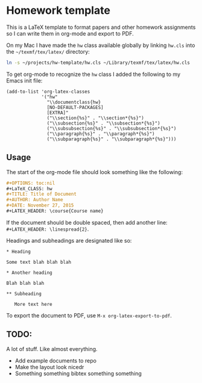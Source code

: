 # Homework template

This is a LaTeX template to format papers and other homework assignments so I can write them in org-mode and export to PDF.

On my Mac I have made the `hw` class available globally by linking `hw.cls` into the `~/texmf/tex/latex/` directory:

```bash
ln -s ~/projects/hw-template/hw.cls ~/Library/texmf/tex/latex/hw.cls
```

To get org-mode to recognize the `hw` class I added the following to my Emacs init file:


```elisp
(add-to-list 'org-latex-classes
             '("hw"
               "\\documentclass{hw}
               [NO-DEFAULT-PACKAGES]
               [EXTRA]"
               ("\\section{%s}" . "\\section*{%s}")
               ("\\subsection{%s}" . "\\subsection*{%s}")
               ("\\subsubsection{%s}" . "\\subsubsection*{%s}")
               ("\\paragraph{%s}" . "\\paragraph*{%s}")
               ("\\subparagraph{%s}" . "\\subparagraph*{%s}")))
```

## Usage

The start of the org-mode file should look something like the following:

```org
#+OPTIONS: toc:nil
#+LaTeX_CLASS: hw
#+TITLE: Title of Document
#+AUTHOR: Author Name
#+DATE: November 27, 2015
#+LATEX_HEADER: \course{Course name}
```

If the document should be double spaced, then add another line: `#+LATEX_HEADER: \linespread{2}`.

Headings and subheadings are designated like so:

```
* Heading

Some text blah blah blah

* Another heading

Blah blah blah

** Subheading

   More text here
```


To export the document to PDF, use `M-x org-latex-export-to-pdf`.

## TODO:

A lot of stuff. Like almost everything.

+ Add example documents to repo
+ Make the layout look nicedr
+ Something something bibtex something something
